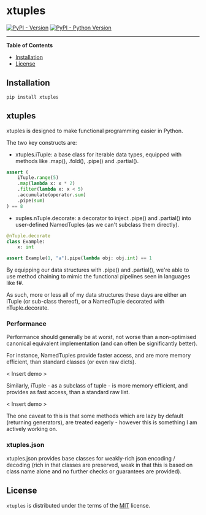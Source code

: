 # xtuples

[![PyPI - Version](https://img.shields.io/pypi/v/xtuples.svg)](https://pypi.org/project/xtuples)
[![PyPI - Python Version](https://img.shields.io/pypi/pyversions/xtuples.svg)](https://pypi.org/project/xtuples)

-----

**Table of Contents**

- [Installation](#installation)
- [License](#license)

## Installation

```console
pip install xtuples
```

## xtuples

xtuples is designed to make functional programming easier in Python.

The two key constructs are:

- xtuples.iTuple: a base class for iterable data types, equipped with methods like .map(), .fold(), .pipe() and .partial().

```python
assert (
    iTuple.range(5)
    .map(lambda x: x * 2)
    .filter(lambda x: x < 5)
    .accumulate(operator.sum)
    .pipe(sum)
) == 8
```

- xuples.nTuple.decorate: a decorator to inject .pipe() and .partial() into user-defined NamedTuples (as we can't subclass them directly).

```python
@nTuple.decorate
class Example:
    x: int

assert Example(1, "a").pipe(lambda obj: obj.int) == 1
```

By equipping our data structures with .pipe() and .partial(), we're able to use method chaining to mimic the functional pipelines seen in languages like f#.

As such, more or less all of my data structures these days are either an iTuple (or sub-class thereof), or a NamedTuple decorated with nTuple.decorate.

### Performance

Performance should generally be at worst, not worse than a non-optimised canonical equivalent implementation (and can often be significantly better).

For instance, NamedTuples provide faster access, and are more memory efficient, than standard classes (or even raw dicts).

< Insert demo >

Similarly, iTuple - as a subclass of tuple - is more memory efficient, and provides as fast access, than a standard raw list.

< Insert demo >

The one caveat to this is that some methods which are lazy by default (returning generators), are treated eagerly - however this is something I am actively working on.

### xtuples.json

xtuples.json provides base classes for weakly-rich json encoding / decoding (rich in that classes are preserved, weak in that this is based on class name alone and no further checks or guarantees are provided).

## License

`xtuples` is distributed under the terms of the [MIT](https://spdx.org/licenses/MIT.html) license.
